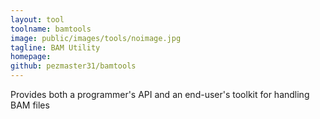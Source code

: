 ```yaml
---
layout: tool
toolname: bamtools
image: public/images/tools/noimage.jpg
tagline: BAM Utility
homepage: 
github: pezmaster31/bamtools
---
```


Provides both a programmer's API and an end-user's toolkit for handling BAM files